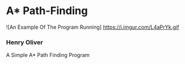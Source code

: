 # A* Path-Finding
![An Example Of The Program Running] https://i.imgur.com/L4aPrYk.gif
### Henry Oliver
A Simple A* Path Finding Program
